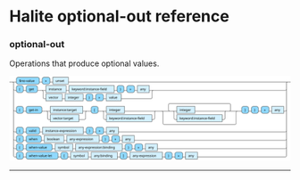 <!---
  This markdown file was generated. Do not edit.
  -->

# Halite optional-out reference

### <a name="optional-out"></a>optional-out

Operations that produce optional values.

!["optional-out"](./halite-bnf-diagrams/optional-out.svg)

---
